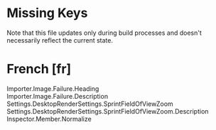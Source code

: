 # Missing Keys
Note that this file updates only during build processes and doesn't necessarily reflect the current state.

# French [fr]
Importer.Image.Failure.Heading  
Importer.Image.Failure.Description  
Settings.DesktopRenderSettings.SprintFieldOfViewZoom  
Settings.DesktopRenderSettings.SprintFieldOfViewZoom.Description  
Inspector.Member.Normalize  

